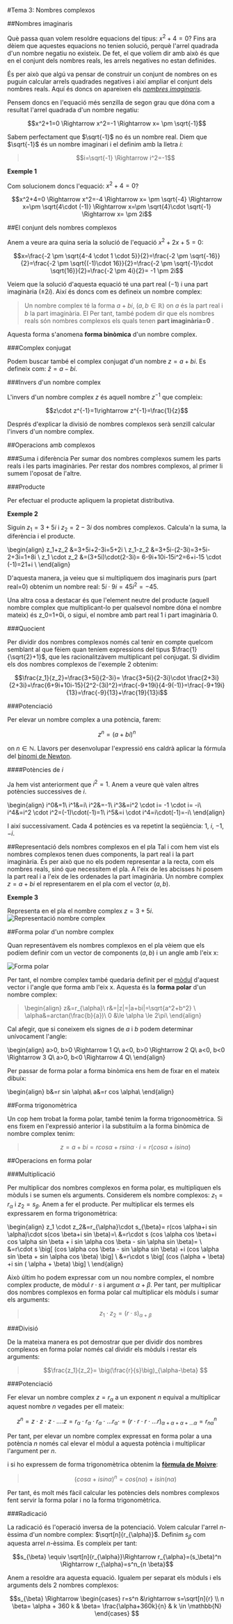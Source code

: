 #Tema 3: Nombres complexos

##Nombres imaginaris

Què passa quan volem resoldre equacions del tipus: $x^2+4=0$? Fins ara dèiem que aquestes equacions no tenien solució, perquè l'arrel quadrada d'un nombre negatiu no existeix. De fet, el que volíem dir amb això és que en el conjunt dels nombres reals, les arrels negatives no estan definides.

És per això que algú va pensar de construir un conjunt de nombres on es puguin calcular arrels quadrades negatives i així ampliar el conjunt dels nombres reals. Aquí és doncs on apareixen els [*nombres imaginaris*](https://en.wikipedia.org/wiki/Imaginary_number).

Pensem doncs en l'equació més senzilla de segon grau que dóna com a resultat l'arrel quadrada d'un nombre negatiu:

$$x^2+1=0 \Rightarrow x^2=-1 \Rightarrow x= \pm \sqrt{-1}$$

Sabem perfectament que $\sqrt{-1}$ no és un nombre real. Diem que $\sqrt{-1}$ és un nombre imaginari i el definim amb la lletra $i$:

>$$i=\sqrt{-1} \Rightarrow i^2=-1$$


__Exemple 1__

Com solucionem doncs l'equació: $x^2+4=0$?

$$x^2+4=0 \Rightarrow x^2=-4 \Rightarrow x= \pm \sqrt{-4} \Rightarrow x=\pm \sqrt{4\cdot (-1)} \Rightarrow x=\pm \sqrt{4}\cdot \sqrt{-1} \Rightarrow x= \pm 2i$$

<!-------------------------------------------------->
##El conjunt dels nombres complexos

Anem a veure ara quina seria la solució de l'equació $x^2+2x+5=0$:

$$x=\frac{-2 \pm \sqrt{4-4 \cdot 1 \cdot 5}}{2}=\frac{-2 \pm \sqrt{-16}}{2}=\frac{-2 \pm \sqrt{(-1)\cdot 16}}{2}=\frac{-2 \pm \sqrt{-1}\cdot \sqrt{16}}{2}=\frac{-2 \pm 4i}{2}= -1 \pm 2i$$

Veiem que la solució d'aquesta equació té una part real ($-1$) i una part imaginària ($\pm 2i$). Així és doncs com es defineix un nombre complex:

>Un nombre complex té la forma $a+bi$, ($a,b \in \mathbb{R}$) on $a$ és la part real i $b$ la part imaginària.
El 
Per tant, també podem dir que els nombres reals són nombres complexos els quals tenen __part imaginària=0__ .

Aquesta forma s'anomena __forma binòmica__ d'un nombre complex.

###Complex conjugat

Podem buscar també el complex conjugat d'un nombre $z=a+bi$. Es defineix com: $\bar{z}=a-bi$. 

###Invers d'un nombre complex

L'invers d'un nombre complex $z$ és aquell nombre $z^{-1}$ que compleix:

$$z\cdot z^{-1}=1\rightarrow z^{-1}=\frac{1}{z}$$

Després d'explicar la divisió de nombres complexos serà senzill calcular l'invers d'un nombre complex.

<!-------------------------------------------------->
##Operacions amb complexos

###Suma i diferència
Per sumar dos nombres complexos sumem les parts reals i les parts imaginàries. Per restar dos nombres complexos, al primer li sumem l'oposat de l'altre.


###Producte

Per efectuar el producte apliquem la propietat distributiva.

__Exemple 2__

Siguin $z_1=3+5i$ i $z_2=2-3i$ dos nombres complexos. Calcula'n la suma, la diferència i el producte.

\begin{align}
z_1+z_2 &=3+5i+2-3i=5+2i \\
z_1-z_2 &=3+5i-(2-3i)=3+5i-2+3i=1+8i \\
z_1 \cdot z_2 &=(3+5i)\cdot(2-3i)= 6-9i+10i-15i^2=6+i-15 \cdot (-1)=21+i \\
\end{align}

D'aquesta manera, ja veieu que si multipliquem dos imaginaris purs (part real=0) obtenim un nombre real: $5i \cdot 9i=45 i^2=-45$.

Una altra cosa a destacar és que l'element neutre del producte (aquell nombre complex que multiplicant-lo per qualsevol nombre dóna el nombre mateix) és z_0=1+0i, o sigui, el nombre amb part real $1$ i part imaginària $0$.

###Quocient

Per dividir dos nombres complexos només cal tenir en compte quelcom semblant al que fèiem quan teníem expressions del tipus $\frac{1}{\sqrt{2}+1}$, que les racionalitzàvem multiplicant pel conjugat. Si dividim els dos nombres complexos de l'exemple 2 obtenim:

$$\frac{z_1}{z_2}=\frac{3+5i}{2-3i}= \frac{3+5i}{2-3i}\cdot \frac{2+3i}{2+3i}=\frac{6+9i+10i-15}{2^2-(3i)^2}=\frac{-9+19i}{4-9(-1)}=\frac{-9+19i}{13}=\frac{-9}{13}+\frac{19}{13}i$$

###Potenciació

Per elevar un nombre complex a una potència, farem:

$$z^n=(a+bi)^n$$

on $n \in \mathbb{N}$. Llavors per desenvolupar l'expressió ens caldrà aplicar la fórmula del [binomi de Newton](http://www.sangakoo.com/ca/temes/binomi-de-newton-i-triangle-de-pascal).

####Potències de $i$

Ja hem vist anteriorment que $i^2=1$. Anem a veure què valen altres potències successives de $i$.

\begin{align}
i^0&=1\\
i^1&=i\\
i^2&=-1\\
i^3&=i^2 \cdot i= -1 \cdot i= -i\\
i^4&=i^2 \cdot i^2=(-1)\cdot(-1)=1\\
i^5&=i \cdot i^4=i\cdot(-1)=-i\\
\end{align}

I així successivament. Cada 4 potències es va repetint la seqüència: $1$, $i$, $-1$, $-i$.


<!-------------------------------------------------->

##Representació dels nombres complexos en el pla
Tal i com hem vist els nombres complexos tenen dues components, la part real i la part imaginària. És per això que no els podem representar a la recta, com els nombres reals, sinó que necessitem el pla. A l'eix de les abcisses hi posem la part real i a l'eix de les ordenades la part imaginària. Un nombre complex $z=a+bi$ el representarem en el pla com el vector $(a,b)$.

__Exemple 3__

Representa en el pla el nombre complex $z=3+5i$.
![*Representació nombre complex*](img/nombre_complex_3.png)



<!-------------------------------------------------->

##Forma polar d'un nombre complex

Quan representàvem els nombres complexos en el pla vèiem que els podíem definir com un vector de components $(a,b)$ i un angle amb l'eix x:

![*Forma polar*](img/nombre_complex_forma_polar_3.png)

Per tant, el nombre complex també quedaria definit per el [mòdul](https://ca.wikipedia.org/wiki/Vector_(matem%C3%A0tiques)#M.C3.B2dul_d.27un_vector) d'aquest vector i l'angle que forma amb l'eix x. Aquesta és la __forma polar__ d'un nombre complex:

>\begin{align}
z&=r_{\alpha}\\
r&=|z|=|a+bi|=\sqrt{a^2+b^2} \\
\alpha&=arctan(\frac{b}{a})\\
 0 &\le \alpha \le 2\pi\\
\end{align}

Cal afegir, que si coneixem els signes de $a$ i $b$ podem determinar unívocament l'angle: 

\begin{align}
a>0, b>0 \Rightarrow 1 Q\\
a<0, b>0 \Rightarrow 2 Q\\
a<0, b<0 \Rightarrow 3 Q\\
a>0, b<0 \Rightarrow 4 Q\\
\end{align}

Per passar de forma polar a forma binòmica ens hem de fixar en el mateix dibuix:

\begin{align}
b&=r sin \alpha\\
a&=r cos \alpha\\
\end{align}



<!-------------------------------------------------->


##Forma trigonomètrica

Un cop hem trobat la forma polar, també tenim la forma trigonoomètrica. Si ens fixem en l'expressió anterior i la substituïm a la forma binòmica de nombre complex tenim:

>$$z=a+bi=r cos \alpha+ r sin \alpha \cdot i=r(cos \alpha+i sin \alpha)$$

##Operacions en forma polar

###Multiplicació

Per multiplicar dos nombres complexos en forma polar, es multipliquen els mòduls i se sumen els arguments. Considerem els nombre complexos: $z_1=r_{\alpha}$ i $z_2=s_{\beta}$. Anem a fer el producte. Per multiplicar els termes els expressarem en forma trigonomètrica:


\begin{align}
z_1 \cdot z_2&=r_{\alpha}\cdot s_{\beta}= r(cos \alpha+i sin \alpha)\cdot s(cos \beta+i sin \beta)=\\
&=r\cdot s (cos \alpha cos \beta+i cos \alpha sin \beta + i sin \alpha cos \beta - sin \alpha sin \beta)= \\
&=r\cdot s \big[  (cos \alpha cos \beta - sin \alpha sin \beta) +i (cos \alpha sin \beta + sin \alpha cos \beta) \big] \\
&=r\cdot s \big[  (cos (\alpha + \beta) +i sin ( \alpha + \beta) \big] \\
\end{align}

Això últim ho podem expressar com un nou nombre complex, el nombre complex producte, de mòdul $r\cdot s$ i argument $\alpha+ \beta$. Per tant, per multiplicar dos nombres complexos en forma polar cal multiplicar els mòduls i sumar els arguments:

>$$z_1 \cdot z_2= (r \cdot s)_{\alpha+\beta} $$

###Divisió

De la mateixa manera es pot demostrar que per dividir dos nombres complexos en forma polar només cal dividir els mòduls i restar els arguments:

>$$\frac{z_1}{z_2}= \big(\frac{r}{s}\big)_{\alpha-\beta} $$

###Potenciació

Fer elevar un nombre complex $z=r_\alpha$ a un exponent $n$ equival a multiplicar aquest nombre $n$ vegades per ell mateix:

$$z^n=z\cdot z\cdot z\cdot ....z=r_\alpha \cdot r_\alpha \cdot r_\alpha \cdot ...r_\alpha \cdot=(r \cdot r \cdot r \cdot ... r)_{\alpha + \alpha + \alpha + ... \alpha}=r^{n}_{n \alpha}$$

Per tant, per elevar un nombre complex expressat en forma polar a una potència $n$ només cal elevar el mòdul a aquesta potència i multiplicar l'argument per $n$.

i si ho expressem de forma trigonomètrica obtenim la [__fòrmula de Moivre__](https://es.wikipedia.org/wiki/F%C3%B3rmula_de_De_Moivre):

>$$(cos \alpha + i sin \alpha)^n=cos(n \alpha)+i sin (n \alpha)$$

Per tant, és molt més fàcil calcular les potències dels nombres complexos fent servir la forma polar i no la forma trigonomètrica.

###Radicació

La radicació és l'operació inversa de la potenciació. Volem calcular l'arrel $n$-èssima d'un nombre complex: $\sqrt[n]{r_{\alpha}}$. Definim $s_{\beta}$ com aquesta arrel $n$-èssima. Es compleix per tant:

$$s_{\beta} \equiv \sqrt[n]{r_{\alpha}}\Rightarrow r_{\alpha}=(s_\beta)^n \Rightarrow r_{\alpha}=s^n_{n \beta}$$

Anem a resoldre ara aquesta equació. Igualem per separat els mòduls i els arguments dels 2 nombres complexos:




$$s_{\beta} \Rightarrow \begin{cases} r=s^n &\rightarrow s=\sqrt[n]{r} \\ 
n \beta= \alpha + 360 k & \beta= \frac{\alpha+360k}{n} & k \in \mathbb{N} \end{cases} $$